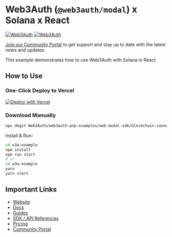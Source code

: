 # Web3Auth (`@web3auth/modal`) x Solana x React

[![Web3Auth](https://img.shields.io/badge/Web3Auth-SDK-blue)](https://web3auth.io/docs/sdk/pnp/web/modal)
[![Web3Auth](https://img.shields.io/badge/Web3Auth-Community-cyan)](https://community.web3auth.io)

[Join our Community Portal](https://community.web3auth.io/) to get support and stay up to date with the latest news and updates.

This example demonstrates how to use Web3Auth with Solana in React.

## How to Use


### One-Click Deploy to Vercel

[![Deploy with Vercel](https://vercel.com/button)](https://vercel.com/new/clone?repository-url=https%3A%2F%2Fgithub.com%2FWeb3Auth%2Fweb3auth-pnp-examples%2Ftree%2Fmain%2Fweb-modal-sdk%2Fblockchain-connection-examples%2Fsolana-modal-example&project-name=w3a-solana-modal&repository-name=w3a-solana-modal)


### Download Manually

```bash
npx degit Web3Auth/web3auth-pnp-examples/web-modal-sdk/blockchain-connection-examples/solana-modal-example w3a-example
```

Install & Run:

```bash
cd w3a-example
npm install
npm run start
# or
cd w3a-example
yarn
yarn start
```

## Important Links

- [Website](https://web3auth.io)
- [Docs](https://web3auth.io/docs)
- [Guides](https://web3auth.io/docs/guides)
- [SDK / API References](https://web3auth.io/docs/sdk)
- [Pricing](https://web3auth.io/pricing.html)
- [Community Portal](https://community.web3auth.io)
